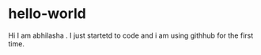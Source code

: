 # hello-world
Hi I am abhilasha . I just startetd to code and i am using githhub for the first time. 
